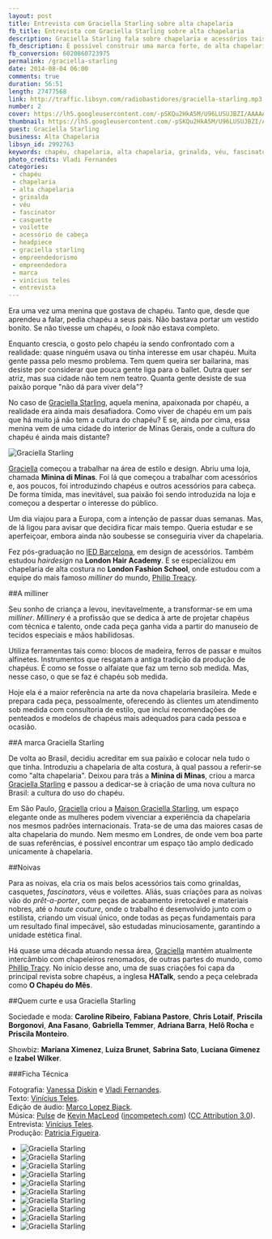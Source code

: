 ```yaml
---
layout: post
title: Entrevista com Graciella Starling sobre alta chapelaria
fb_title: Entrevista com Graciella Starling sobre alta chapelaria
description: Graciella Starling fala sobre chapelaria e acessórios tais como grinalda, voilette, fascinator e casquette.
fb_description: É possível construir uma marca forte, de alta chapelaria, em um país onde não se usa chapéu. Sim, é exatamente o que fez Graciella Starling.
fb_conversion: 6020860723975
permalink: /graciella-starling
date: 2014-08-04 06:00
comments: true
duration: 56:51
length: 27477568
link: http://traffic.libsyn.com/radiobastidores/graciella-starling.mp3
number: 2
cover: https://lh5.googleusercontent.com/-pSKQu2HkA5M/U96LUSUJBZI/AAAAAAAAANE/A5fgxJ1eePA/s800/Colecao_Versos_05_video.jpg
thumbnail: https://lh5.googleusercontent.com/-pSKQu2HkA5M/U96LUSUJBZI/AAAAAAAAANE/A5fgxJ1eePA/s800/Colecao_Versos_05_video.jpg
guest: Graciella Starling
business: Alta Chapelaria
libsyn_id: 2992763
keywords: chapéu, chapelaria, alta chapelaria, grinalda, véu, fascinator, casquette, voilette, acessório de cabeça, graciella starling, empreendedorismo, empreendedora, marca, vinícius teles, entrevista, headpiece
photo_credits: Vladi Fernandes
categories:
 - chapéu
 - chapelaria
 - alta chapelaria
 - grinalda
 - véu
 - fascinator
 - casquette
 - voilette
 - acessório de cabeça
 - headpiece
 - graciella starling
 - empreendedorismo
 - empreendedora
 - marca
 - vinícius teles
 - entrevista
---
```

Era uma vez uma menina que gostava de chapéu. Tanto que, desde que aprendeu a falar, pedia chapéu a seus pais. Não bastava portar um vestido bonito. Se não tivesse um chapéu, o *look* não estava completo.

Enquanto crescia, o gosto pelo chapéu ia sendo confrontado com a realidade: quase ninguém usava ou tinha interesse em usar chapéu. Muita gente passa pelo mesmo problema. Tem quem queira ser bailarina, mas desiste por considerar que pouca gente liga para o ballet. Outra quer ser atriz, mas sua cidade não tem nem teatro. Quanta gente desiste de sua paixão porque "não dá para viver dela"? 

No caso de [Graciella Starling][g], aquela menina, apaixonada por chapéu, a realidade era ainda mais desafiadora. Como viver de chapéu em um país que há muito já não tem a cultura do chapéu? E se, ainda por cima, essa menina vem de uma cidade do interior de Minas Gerais, onde a cultura do chapéu é ainda mais distante?

![Graciella Starling][gs]

[Graciella][g] começou a trabalhar na área de estilo e design. Abriu uma loja, chamada **Minina di Minas**. Foi lá que começou a trabalhar com acessórios e, aos poucos, foi introduzindo chapéus e outros acessórios para cabeça. De forma tímida, mas inevitável, sua paixão foi sendo introduzida na loja e começou a despertar o interesse do público.

Um dia viajou para a Europa, com a intenção de passar duas semanas. Mas, de lá ligou para avisar que decidira ficar mais tempo. Queria estudar e se aperfeiçoar, embora ainda não soubesse se conseguiria viver da chapelaria. 

Fez pós-graduação no [IED Barcelona][ied], em design de acessórios. Também estudou  *hairdesign* na **London Hair Academy**. E se especializou em chapelaria de alta costura no **London Fashion School**, onde estudou com a equipe do mais famoso *milliner* do mundo, [Philip Treacy][p].

##A milliner

Seu sonho de criança a levou, inevitavelmente, a transformar-se em uma *milliner*. *Millinery* é a profissão que se dedica à arte de projetar chapéus com técnica e talento, onde cada peça ganha vida a partir do manuseio de tecidos especiais e mãos habilidosas. 

Utiliza ferramentas tais como: blocos de madeira, ferros de passar e muitos alfinetes. Instrumentos que resgatam a antiga tradição da produção de chapéus. É como se fosse o alfaiate que faz um terno sob medida. Mas, nesse caso, o que se faz é chapéu sob medida.

Hoje ela é a maior referência na arte da nova chapelaria brasileira. Mede e prepara cada peça, pessoalmente, oferecendo às clientes um atendimento sob medida com consultoria de estilo, que inclui recomendações de penteados e modelos de chapéus mais adequados para cada pessoa e ocasião.

##A marca Graciella Starling

De volta ao Brasil, decidiu acreditar em sua paixão e colocar nela tudo o que tinha. Introduziu a chapelaria de alta costura, à qual passou a referir-se como "alta chapelaria". Deixou para trás a **Minina di Minas**, criou a marca [Graciella Starling][g] e passou a dedicar-se à criação de uma nova cultura no Brasil: a cultura do uso do chapéu.

Em São Paulo, [Graciella][g] criou a [Maison Graciella Starling][g], um espaço elegante onde as mulheres podem vivenciar a experiência da chapelaria nos mesmos padrões internacionais. Trata-se de uma das maiores casas de alta chapelaria do mundo. Nem mesmo em Londres, de onde vem boa parte de suas referências, é possível encontrar um espaço tão amplo dedicado unicamente à chapelaria.

##Noivas

Para as noivas, ela cria os mais belos acessórios tais como grinaldas, casquetes, *fascinators*, véus e voilettes. Aliás, suas criações para as noivas vão do *prêt-a-porter*, com peças de acabamento irretocável e materiais nobres, até o *haute couture*, onde o trabalho é desenvolvido junto com o estilista, criando um visual único, onde todas as peças fundamentais para um resultado final impecável, são estudadas minuciosamente, garantindo a unidade estética final.

Há quase uma década atuando nessa área, [Graciella][g] mantém atualmente intercâmbio com chapeleiros renomados, de outras partes do mundo, como [Phillip Tracy][p]. No início desse ano, uma de suas criações foi capa da principal revista sobre chapéus, a inglesa **HATalk**, sendo a peça celebrada como **O Chapéu do Mês**.

##Quem curte e usa Graciella Starling

Sociedade e moda: **Caroline Ribeiro**, **Fabiana Pastore**, **Chris Lotaif**, **Priscila Borgonovi**, **Ana Fasano**, **Gabriella Temmer**, **Adriana Barra**, **Helô Rocha** e **Priscila Monteiro**.

Showbiz: **Mariana Ximenez**, **Luiza Brunet**, **Sabrina Sato**, **Luciana Gimenez** e **Izabel Wilker**.

###Ficha Técnica

Fotografia: [Vanessa Diskin][vd] e [Vladi Fernandes][vf].  
Texto: [Vinícius Teles][v].  
Edição de áudio: [Marco Lopez Bjack][m].  
Música: [Pulse][pm] de [Kevin MacLeod][pm] ([incompetech.com][pm]) ([CC Attribution 3.0][CCA]).  
Entrevista: [Vinícius Teles][v].  
Produção: [Patricia Figueira][pf].

* ![Graciella Starling][foto1]
* ![Graciella Starling][foto2]
* ![Graciella Starling][foto3]
* ![Graciella Starling][foto4]
* ![Graciella Starling][foto5]
* ![Graciella Starling][foto6]
* ![Graciella Starling][foto7]
* ![Graciella Starling][foto8]
* ![Graciella Starling][foto9]
* ![Graciella Starling][foto10]

[g]:      http://graciellastarling.com.br/
[gs]:     https://lh3.googleusercontent.com/-foTGJum0JMQ/U97cHd4j7HI/AAAAAAAAANU/GGET79AiaAc/s800/Graciella_Starling_02.jpg "A designer Graciella Starling."
[foto1]:  https://lh4.googleusercontent.com/-cfRQOpvogpQ/U92oTgWwMeI/AAAAAAAAAH8/eBP6bEn2_oU/s800/Colecao_5X.jpg "Acessório de cabeça: Graciella Starling. Foto: Vladi Fernandes."
[foto2]:  https://lh6.googleusercontent.com/-_TQOOYFVKiY/U92oYbE_irI/AAAAAAAAAI8/o4JCiR4MFPU/s800/Colecao_Versos_01.jpg "Acessório de cabeça: Graciella Starling. Foto: Vanessa Diskin."
[foto3]:  https://lh6.googleusercontent.com/-XaihkB9NOeM/U92oWXZzcLI/AAAAAAAAAIk/KQfH0PuKark/s800/Colecao_Poesias_08.jpg "Acessório de cabeça: Graciella Starling. Foto: Vanessa Diskin."
[foto4]:  https://lh6.googleusercontent.com/-09rnkzJwl7k/U92oRoyKnpI/AAAAAAAAAHk/-XIJ_opnUWo/s800/Colecao_Poesias_01.jpg "Acessório de cabeça: Graciella Starling. Foto: Vanessa Diskin."
[foto5]:  https://lh3.googleusercontent.com/-UIP7J38485M/U92oUp0vf0I/AAAAAAAAAIQ/YE4cQ8UAbX0/s800/Colecao_Poesias_05.jpg "Acessório de cabeça: Graciella Starling. Foto: Vanessa Diskin."
[foto6]:  https://lh5.googleusercontent.com/-fpOW_qywdmc/U92ohUZ-mBI/AAAAAAAAAKM/M151d6a8qyM/s800/Colecao_Versos_11.jpg "Acessório de cabeça: Graciella Starling. Foto: Vladi Fernandes."
[foto7]:  https://lh3.googleusercontent.com/--mdcnvia7z4/U92oVQ9oIqI/AAAAAAAAAIY/IVwpCZnuwwo/s800/Colecao_Poesias_07.jpg "Acessório de cabeça: Graciella Starling. Foto: Vanessa Diskin."
[foto8]:  https://lh5.googleusercontent.com/-OvK2CySLarA/U92oX2DMihI/AAAAAAAAAI4/f17oN98M9JY/s800/Colecao_Poesias_10.jpg "Acessório de cabeça: Graciella Starling. Foto: Vanessa Diskin."
[foto9]:  https://lh5.googleusercontent.com/-55s5YVgDlrg/U92oW5TAGXI/AAAAAAAAAIo/S3z66kbEY24/s800/Colecao_Poesias_09.jpg "Acessório de cabeça: Graciella Starling. Foto: Vanessa Diskin."
[foto10]: https://lh5.googleusercontent.com/-DYxkFPOmEmc/U92oaYkqeYI/AAAAAAAAAMs/MnadmtMATZI/s800/Colecao_Versos_03.jpg "Acessório de cabeça: Graciella Starling. Foto: Vladi Fernandes."

[ied]:    http://iedbarcelona.es/
[p]:      http://www.philiptreacy.co.uk/
[vd]:     http://vanessadiskin.com/
[vf]:     http://www.vladi.com.br/
[m]: https://www.facebook.com/MarcoLopezOficial
[v]: http://www.viniciusteles.com.br
[cia]: http://conteudoecia.com.br/html
[pf]: http://www.patriciafigueira.com.br
[CCA]: http://creativecommons.org/licenses/by/3.0/
[pm]: http://incompetech.com/music/royalty-free/index.html?isrc=USUAN1100102